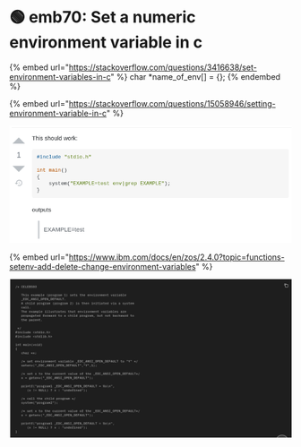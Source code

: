 # 🟢 emb70: Set a numeric environment variable in c

{% embed url="https://stackoverflow.com/questions/3416638/set-environment-variables-in-c" %}
char \*name_of_env\[] = {};
{% endembed %}

{% embed url="https://stackoverflow.com/questions/15058946/setting-environment-variable-in-c" %}

![](<../.gitbook/assets/image (6).png>)

{% embed url="https://www.ibm.com/docs/en/zos/2.4.0?topic=functions-setenv-add-delete-change-environment-variables" %}

![](<../.gitbook/assets/image (241).png>)
